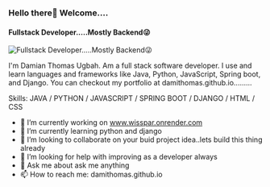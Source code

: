 ### Hello there👏 Welcome....

#### Fullstack Developer.....Mostly Backend😜
![Fullstack Developer.....Mostly Backend😜](https://arturssmirnovs.github.io/github-profile-readme-generator/images/banner.png)

I'm Damian Thomas Ugbah. Am a full stack software developer. I use and learn languages and frameworks like Java, Python, JavaScript, Spring boot, and Django. You can checkout my portfolio at damithomas.github.io.........

Skills: JAVA  / PYTHON / JAVASCRIPT / SPRING BOOT / DJANGO / HTML / CSS

- 🔭 I’m currently working on www.wisspar.onrender.com 
- 🌱 I’m currently learning python and django 
- 👯 I’m looking to collaborate on your buid project idea..lets build this thing already 
- 🤔 I’m looking for help with improving as a developer always 
- 💬 Ask me about ask me anything 
- 📫 How to reach me: damithomas.github.io 




